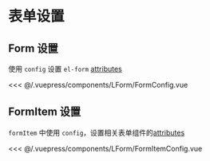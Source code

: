 # 表单设置

## Form 设置
使用 `config` 设置 `el-form` [attributes](https://element.eleme.cn/#/zh-CN/component/form#form-attributes)

<demo-block>
<LForm-FormConfig slot="source"/>
<<< @/.vuepress/components/LForm/FormConfig.vue
</demo-block>


## FormItem 设置
`formItem` 中使用 `config`，设置相关表单组件的[attributes](https://element.eleme.cn/#/zh-CN/component/slider#attributes)

<demo-block>
<LForm-FormItemConfig slot="source"/>
<<< @/.vuepress/components/LForm/FormItemConfig.vue
</demo-block>
